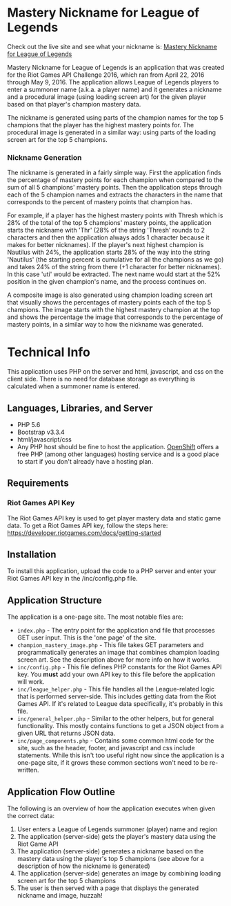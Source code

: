 # Mastery Nickname for League of Legends

Check out the live site and see what your nickname is: [Mastery Nickname for League of Legends](http://xero.tech/mastery/)

Mastery Nickname for League of Legends is an application that was created for the Riot Games API Challenge 2016, which ran from April 22, 2016 through May 9, 2016. The application allows League of Legends players to enter a summoner name (a.k.a. a player name) and it generates a nickname and a procedural image (using loading screen art) for the given player based on that player's champion mastery data.

The nickname is generated using parts of the champion names for the top 5 champions that the player has the highest mastery points for. The procedural image is generated in a similar way: using parts of the loading screen art for the top 5 champions.

### Nickname Generation
The nickname is generated in a fairly simple way. First the application finds the percentage of mastery points for each champion when compared to the sum of all 5 champions' mastery points. Then the application steps through each of the 5 champion names and extracts the characters in the name that corresponds to the percent of mastery points that champion has.

For example, if a player has the highest mastery points with Thresh which is 28% of the total of the top 5 champions' mastery points, the application starts the nickname with 'Thr' (28% of the string 'Thresh' rounds to 2 characters and then the application always adds 1 character because it makes for better nicknames). If the player's next highest champion is Nautilus with 24%, the application starts 28% of the way into the string 'Nautilus' (the starting percent is cumulative for all the champions as we go) and takes 24% of the string from there (+1 character for better nicknames). In this case 'uti' would be extracted. The next name would start at the 52% position in the given champion's name, and the process continues on.

A composite image is also generated using champion loading screen art that visually shows the percentages of mastery points each of the top 5 champions. The image starts with the highest mastery champion at the top and shows the percentage the image that corresponds to the percentage of mastery points, in a similar way to how the nickname was generated.

# Technical Info
This application uses PHP on the server and html, javascript, and css on the client side. There is no need for database storage as everything is calculated when a summoner name is entered.

## Languages, Libraries, and Server
* PHP 5.6
* Bootstrap v3.3.4
* html/javascript/css
* Any PHP host should be fine to host the application. [OpenShift](https://www.openshift.com/) offers a free PHP (among other languages) hosting service and is a good place to start if you don't already have a hosting plan.

## Requirements
### Riot Games API Key
The Riot Games API key is used to get player mastery data and static game data. To get a Riot Games API key, follow the steps here: https://developer.riotgames.com/docs/getting-started

## Installation
To install this application, upload the code to a PHP server and enter your Riot Games API key in the /inc/config.php file.

## Application Structure
The application is a one-page site. The most notable files are:
* `index.php` - The entry point for the application and file that processes GET user input. This is the 'one page' of the site.
* `champion_mastery_image.php` - This file takes GET parameters and programmatically generates an image that combines champion loading screen art. See the description above for more info on how it works.
* `inc/config.php` - This file defines PHP constants for the Riot Games API key. You **must** add your own API key to this file before the application will work.
* `inc/league_helper.php` - This file handles all the League-related logic that is performed server-side. This includes getting data from the Riot Games API. If it's related to League data specifically, it's probably in this file.
* `inc/general_helper.php` - Similar to the other helpers, but for general functionality. This mostly contains functions to get a JSON object from a given URL that returns JSON data.
* `inc/page_components.php` - Contains some common html code for the site, such as the header, footer, and javascript and css include statements. While this isn't too useful right now since the application is a one-page site, if it grows these common sections won't need to be re-written.

## Application Flow Outline
The following is an overview of how the application executes when given the correct data:

1. User enters a League of Legends summoner (player) name and region
2. The application (server-side) gets the player's mastery data using the Riot Game API
3. The application (server-side) generates a nickname based on the mastery data using the player's top 5 champions (see above for a description of how the nickname is generated)
4. The application (server-side) generates an image by combining loading screen art for the top 5 champions
5. The user is then served with a page that displays the generated nickname and image, huzzah!
